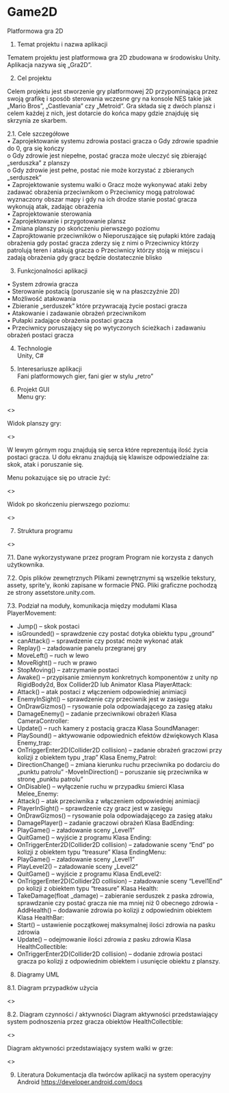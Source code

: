# Game2D
Platformowa gra 2D


1. Temat projektu i nazwa aplikacji

Tematem projektu jest platformowa gra 2D zbudowana w środowisku Unity. Aplikacja 
nazywa się „Gra2D”. 

2. Cel projektu 

Celem projektu jest stworzenie gry platformowej 2D przypominającą przez swoją grafikę i sposób 
sterowania wczesne gry na konsole NES takie jak „Mario Bros”, „Castlevania” czy „Metroid”. Gra 
składa się z dwóch plansz i celem każdej z nich, jest dotarcie do końca mapy gdzie znajduję się skrzynia 
ze skarbem. 

2.1. Cele szczegółowe  
• Zaprojektowanie systemu zdrowia postaci gracza o Gdy zdrowie spadnie do 0, gra się kończy    
o Gdy zdrowie jest niepełne, postać gracza może uleczyć się zbierająć „serduszka” z planszy  
o Gdy zdrowie jest pełne, postać nie może korzystać z zbieranych „serduszek”   
• Zaprojektowanie systemu walki o Gracz może wykonywać ataki żeby zadawać obrażenia
przeciwnikom o Przeciwnicy mogą patrolować wyznaczony obszar mapy i gdy na ich drodze
stanie postać gracza wykonują atak, zadając obrażenia  
• Zaprojektowanie sterowania  
• Zaprojektowanie i przygotowanie plansz  
• Zmiana planszy po skończeniu pierwszego poziomu  
• Zaprojktowanie przeciwników o Nieporuszające się pułapki które zadają obrażenia gdy 
postać gracza zderzy się z nimi o Przeciwnicy którzy patrolują teren i atakują gracza 
o Przeciwnicy którzy stoją w miejscu i zadają obrażenia gdy gracz będzie dostatecznie 
blisko  

3. Funkcjonalności aplikacji 

• System zdrowia gracza  
• Sterowanie postacią (poruszanie się w na płaszczyźnie 2D)  
• Możliwość atakowania  
• Zbieranie „serduszek” które przywracają życie postaci gracza  
• Atakowanie i zadawanie obrażeń przeciwnikom  
• Pułapki zadające obrażenia postaci gracza   
• Przeciwnicy poruszający się po wytyczonych ścieżkach i zadawaniu obrażeń postaci gracza  

4. Technologie  
Unity, C#  

5. Interesariusze aplikacji  
Fani platformowych gier, fani gier w stylu „retro”   

6. Projekt GUI   
Menu gry:  

<>

Widok planszy gry: 

<>

W lewym górnym rogu znajdują się serca które reprezentują ilość życia postaci gracza. 
U dołu ekranu znajdują się klawisze odpowiedzialne za: skok, atak i poruszanie się.

Menu pokazujące się po utracie żyć: 

<>

Widok po skończeniu pierwszego poziomu: 

<>

7. Struktura programu 

<>

7.1. Dane wykorzystywane przez program 
Program nie korzysta z danych użytkownika. 

7.2. Opis plików zewnętrznych
Plikami zewnętrznymi są wszelkie tekstury, assety, sprite’y, ikonki zapisane w formacie PNG. Pliki graficzne pochodzą ze strony 
assetstore.unity.com. 

7.3. Podział na moduły, komunikacja między modułami
Klasa PlayerMovement: 
- Jump() – skok postaci 
- isGrounded() – sprawdzenie czy postać dotyka obiektu typu „ground” 
- canAttack() – sprawdzenie czy postać może wykonać atak 
- Replay() – załadowanie panelu przegranej gry 
- MoveLeft() – ruch w lewo 
- MoveRight() – ruch w prawo 
- StopMoving() – zatrzymanie postaci 
- Awake() – przypisanie zmiennym konkretnych komponentów z unity np RigidBody2d, Box Collider2D 
lub Animator 
Klasa PlayerAttack: 
- Attack() – atak postaci z włączeniem odpowiedniej animiacji 
- EnemyInSight() – sprawdzenie czy przeciwnik jest w zasięgu 
- OnDrawGizmos() – rysowanie pola odpowiadającego za zasięg ataku 
- DamageEnemy() – zadanie przeciwnikowi obrażeń 
Klasa CameraController: 
- Update() – ruch kamery z postacią gracza 
Klasa SoundManager: 
- PlaySound() – aktywowanie odpowiednich efektów dźwiękowych 
Klasa Enemy_trap: 
- OnTriggerEnter2D(Collider2D collision) – zadanie obrażeń graczowi przy kolizji z obiektem typu 
„trap” 
Klasa Enemy_Patrol: 
- DirectionChange() – zmiana kierunku ruchu przeciwnika po dodarciu do „punktu patrolu” 
-MoveInDirection() – poruszanie się przeciwnika w stronę „punktu patrolu” 
- OnDisable() – wyłączenie ruchu w przypadku śmierci 
Klasa Melee_Enemy: 
- Attack() – atak przeciwnika z włączeniem odpowiedniej animiacji 
- PlayerInSight() – sprawdzenie czy gracz jest w zasięgu 
- OnDrawGizmos() – rysowanie pola odpowiadającego za zasięg ataku 
- DamagePlayer() – zadanie graczowi obrażeń Klasa BadEnding: 
- PlayGame() – załadowanie sceny „Level1” 
- QuitGame() – wyjście z programu 
Klasa Ending: 
- OnTriggerEnter2D(Collider2D collision) – załadowanie sceny “End” po kolizji z obiektem typu 
“treasure” 
Klasa EndingMenu: 
- PlayGame() – załadowanie sceny „Level1” 
- PlayLevel2() – załadowanie sceny „Level2” 
- QuitGame() – wyjście z programu 
Klasa EndLevel2: 
- OnTriggerEnter2D(Collider2D collision) – załadowanie sceny “Level1End” po kolizji z obiektem typu
“treasure” 
Klasa Health: 
- TakeDamage(float _damage) – zabieranie serduszek z paska zdrowia, sprawdzanie czy postać gracza 
nie ma mniej niż 0 obecnego zdrowia 
-AddHealth() – dodawanie zdrowia po kolizji z odpowiednim obiektem 
Klasa HealthBar: 
- Start() – ustawienie początkowej maksymalnej ilości zdrowia na pasku zdrowia 
- Update() – odejmowanie ilości zdrowia z pasku zdrowia 
Klasa HealthCollectible: 
- OnTriggerEnter2D(Collider2D collision) – dodanie zdrowia postaci gracza po kolizji z odpowiednim 
obiektem i usunięcie obiektu z planszy. 

8. Diagramy UML 

8.1. Diagram przypadków użycia

<>

8.2. Diagram czynności / aktywności
Diagram aktywności przedstawiający system podnoszenia przez gracza obiektów HealthCollectible:

<>

Diagram aktywności przedstawiający system walki w grze: 

<>


9. Literatura 
Dokumentacja dla twórców aplikacji na system operacyjny Android 
https://developer.android.com/docs


